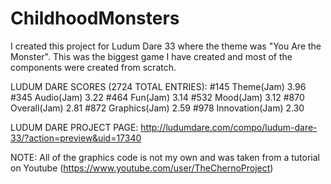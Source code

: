 # ChildhoodMonsters

I created this project for Ludum Dare 33 where the theme was "You Are the Monster". This was the biggest game I have created and most of the components were created from scratch.

LUDUM DARE SCORES (2724 TOTAL ENTRIES):
#145	Theme(Jam)	3.96
#345	Audio(Jam)	3.22
#464	Fun(Jam)	3.14
#532	Mood(Jam)	3.12
#870	Overall(Jam)	2.81
#872	Graphics(Jam)	2.59
#978	Innovation(Jam)	2.30

LUDUM DARE PROJECT PAGE: http://ludumdare.com/compo/ludum-dare-33/?action=preview&uid=17340

NOTE: All of the graphics code is not my own and was taken from a tutorial on Youtube (https://www.youtube.com/user/TheChernoProject)
